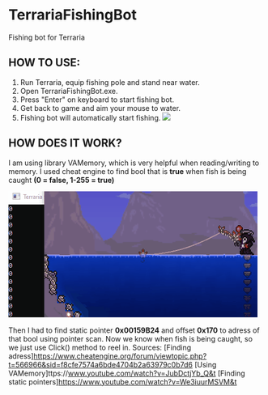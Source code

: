 # TerrariaFishingBot
Fishing bot for Terraria

## HOW TO USE:
1. Run Terraria, equip fishing pole and stand near water.
2. Open TerrariaFishingBot.exe.
3. Press "Enter" on keyboard to start fishing bot.
4. Get back to game and aim your mouse to water.
5. Fishing bot will automatically start fishing.
![](example.gif)


## HOW DOES IT WORK?
I am using library VAMemory, which is very helpful when reading/writing to memory. 
I used cheat engine to find bool that is **true** when fish is being caught **(0 = false, 1-255 = true)** 

![](example2.gif)

Then I had to find static pointer **0x00159B24** and offset **0x170** to adress of that bool using pointer scan.
Now we know when fish is being caught, so we just use Click() method to reel in.
Sources:
[Finding adress]https://www.cheatengine.org/forum/viewtopic.php?t=566966&sid=f8cfe7574a6bde4704b2a63979c0b7d6
[Using VAMemory]ttps://www.youtube.com/watch?v=JubDctjYb_Q&t
[Finding static pointers]https://www.youtube.com/watch?v=We3iuurMSVM&t

